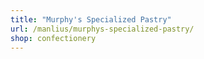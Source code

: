 ```yaml
---
title: "Murphy's Specialized Pastry"
url: /manlius/murphys-specialized-pastry/
shop: confectionery
---
```


